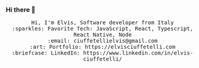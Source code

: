 ### Hi there 👋

<p align="center">
  <samp>
    Hi, I'm Elvis, Software developer from Italy<br>
    :sparkles: Favorite Tech: JavaScript, React, Typescript, React Native, Node <br>
    :email:	ciuffetellielvis@gmail.com <br>
    :art: Portfolio: https://elvisciuffetelli.com <br>
    :briefcase: LinkedIn: https://www.linkedin.com/in/elvis-ciuffetelli/ <br>
  </samp>
</p>

<!--
**elvisciuffetelli/elvisciuffetelli** is a ✨ _special_ ✨ repository because its `README.md` (this file) appears on your GitHub profile.

Here are some ideas to get you started:

- 🔭 I’m currently working on ...
- 🌱 I’m currently learning ...
- 👯 I’m looking to collaborate on ...
- 🤔 I’m looking for help with ...
- 💬 Ask me about ...
- 📫 How to reach me: ...
- 😄 Pronouns: ...
- ⚡ Fun fact: ...
-->
